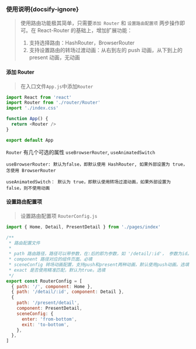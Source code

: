 ### 使用说明{docsify-ignore}

> 使用路由功能极其简单，只需要`添加 Router` 和 `设置路由配置项` 两步操作即可。在 React-Router 的基础上，增加扩展功能：
>
> 1. 支持选择路由：HashRouter，BrowserRouter
> 2. 支持设置路由的转场过渡动画：从右到左的 push 动画，从下到上的 present 动画，无动画

#### 添加 Router

> 在入口文件`App.js`中添加`Router`

```javascript
import React from 'react'
import Router from './router/Router'
import './index.css'

function App() {
  return <Router />
}

export default App
```

`Router` 有几个可选的属性 `useBrowserRouter`, `useAnimatedSwitch`

```
useBrowserRouter: 默认为false，即默认使用 HashRouter, 如果外部设置为 true，怎使用 BrowserRouter

useAnimatedSwitch： 默认为 true，即默认使用转场过渡动画，如果外部设置为 false，则不使用动画
```

#### 设置路由配置项

> 设置路由配置项 `RouterConfig.js`

```javascript
import { Home, Detail, PresentDetail } from './pages/index'

/**
 * 路由配置文件
 *
 * path 路由路径，路径可以带参数，在:后的即为参数，如 '/detail/:id'， 参数为id。必填
 * component 路径对应的组件页面。必填
 * sceneConfig 转场动画配置，支持push和present两种动画，默认使用push动画。选填
 * exact 是否使用精准匹配，默认为true。选填
 */
export const RouterConfig = [
  { path: '/', component: Home },
  { path: '/detail/:id', component: Detail },
  {
    path: '/present/detail',
    component: PresentDetail,
    sceneConfig: {
      enter: 'from-bottom',
      exit: 'to-bottom',
    },
  },
]
```
